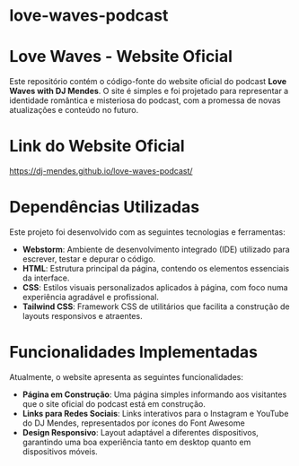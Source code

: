 # love-waves-podcast

# Love Waves - Website Oficial

Este repositório contém o código-fonte do website oficial do podcast **Love Waves with DJ Mendes**. 
O site é simples e foi projetado para representar a identidade romântica e misteriosa do podcast, 
com a promessa de novas atualizações e conteúdo no futuro.

# Link do Website Oficial
https://dj-mendes.github.io/love-waves-podcast/


# Dependências Utilizadas

Este projeto foi desenvolvido com as seguintes tecnologias e ferramentas:

- **Webstorm**: Ambiente de desenvolvimento integrado (IDE) utilizado para escrever, testar e depurar o código.
- **HTML**: Estrutura principal da página, contendo os elementos essenciais da interface.
- **CSS**: Estilos visuais personalizados aplicados à página, com foco numa experiência agradável e profissional.
- **Tailwind CSS**: Framework CSS de utilitários que facilita a construção de layouts responsivos e atraentes.

# Funcionalidades Implementadas

Atualmente, o website apresenta as seguintes funcionalidades:

- **Página em Construção**: Uma página simples informando aos visitantes que o site oficial do podcast está em construção.
- **Links para Redes Sociais**: Links interativos para o Instagram e YouTube do DJ Mendes, 
representados por ícones do Font Awesome
- **Design Responsivo**: Layout adaptável a diferentes dispositivos, 
garantindo uma boa experiência tanto em desktop quanto em dispositivos móveis.